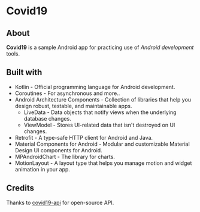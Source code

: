 # Covid19

## About
**Covid19** is a sample Android app for practicing use of *Android development* tools.

## Built with
- Kotlin - Official programming language for Android development.
- Coroutines - For asynchronous and more..
- Android Architecture Components - Collection of libraries that help you design robust, testable, and maintainable apps.
  - LiveData - Data objects that notify views when the underlying database changes.
  - ViewModel - Stores UI-related data that isn't destroyed on UI changes.
- Retrofit - A type-safe HTTP client for Android and Java.
- Material Components for Android - Modular and customizable Material Design UI components for Android.
- MPAndroidChart - The library for charts.
- MotionLayout - A layout type that helps you manage motion and widget animation in your app.

## Credits
Thanks to [covid19-api](https://covid19-api.com) for open-source API.